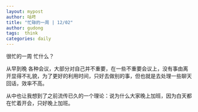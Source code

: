 ```yaml
---
layout: mypost
author: 咕咚
title: "忙碌的一周 | 12/02"
author: gudong
tags:  think
categories: daily
---
```

很忙的一周
忙什么？

从早到晚 各种会议，大部分对自己并不重要，在一些不重要会议上，没有事由离开显得不礼貌，为了更好的利用时间，只好去做别的事，但也就是去处理一些聊天回话，效率不高。

从中也让我想到了之前流传已久的一个理论：说为什么大家晚上加班，因为白天都在忙着开会，只好晚上加班。


